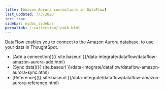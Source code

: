 ```yaml
---
title: [Amazon Aurora connections in DataFlow]
last_updated: 7/3/2020
toc: true
sidebar: mydoc_sidebar
permalink: /:collection/:path.html
---
```

DataFlow enables you to connect to the Amazon Aurora database, to use your data in ThoughtSpot.

- [Add a connection]({{ site.baseurl }}/data-integrate/dataflow/dataflow-amazon-aurora-add.html)
- [Sync data]({{ site.baseurl }}/data-integrate/dataflow/dataflow-amazon-aurora-sync.html)
- [Reference]({{ site.baseurl }}/data-integrate/dataflow/dataflow-amazon-aurora-reference.html)
